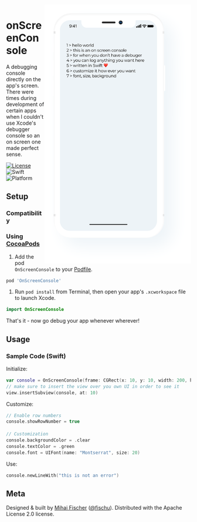 <img align="right" width="400" src="https://raw.githubusercontent.com/fischu/onScreenConsole/master/OnScreenConsoleMockup.png">

# onScreenConsole
A debugging console directly on the app's screen. There were times during development of certain apps when I couldn't use Xcode's debugger console so an on screen one made perfect sense.

[![License](https://img.shields.io/badge/License-Apache_2.0-lightgray.svg)](LICENSE) ![Swift](https://img.shields.io/badge/Language-Swift_4.2-yellow.svg)![Platform](https://img.shields.io/badge/Platform-iOS-blue.svg)

## Setup
### Compatibility
### Using [CocoaPods](http://cocoapods.org)
1. Add the pod `OnScreenConsole` to your [Podfile](http://guides.cocoapods.org/using/the-podfile.html).

  ```ruby
  pod 'OnScreenConsole'
  ```

1. Run `pod install` from Terminal, then open your app's `.xcworkspace` file to launch Xcode.
 ```swift
 import OnScreenConsole
 ```

That's it - now go debug your app whenever wherever!

## Usage
### Sample Code (Swift)

Initialize:

```swift
var console = OnScreenConsole(frame: CGRect(x: 10, y: 10, width: 200, height: 200)) 
// make sure to insert the view over you own UI in order to see it
view.insertSubview(console, at: 10)
```

Customize:

```swift
// Enable row numbers
console.showRowNumber = true
        
// Customization
console.backgroundColor = .clear
console.textColor = .green
console.font = UIFont(name: "Montserrat", size: 20)
```

Use:

```swift
console.newLineWith("this is not an error")
```

## Meta
Designed & built by [Mihai Fischer](http://mihaifischer.com) ([@fischu](https://github.com/fischu)). Distributed with the Apache License 2.0 license.
